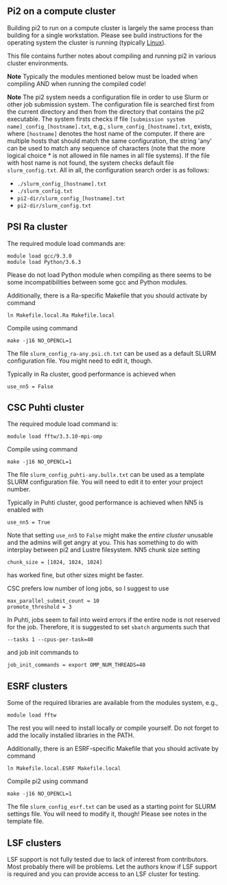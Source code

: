 Pi2 on a compute cluster
------------------------

Building pi2 to run on a compute cluster is largely the same process than building for a single workstation.
Please see build instructions for the operating system the cluster is running (typically [Linux](build_instructions_linux.md)).

This file contains further notes about compiling and running pi2 in various cluster environments.

**Note**
Typically the modules mentioned below must be loaded when compiling AND when running the compiled code!

**Note**
The pi2 system needs a configuration file in order to use Slurm or other job submission system.
The configuration file is searched first from the current directory and then from the directory that contains
the pi2 executable.
The system firsts checks if file `[submission system name]_config_[hostname].txt`, e.g.,
`slurm_config_[hostname].txt`, exists, where `[hostname]` denotes the host name of the computer.
If there are multiple hosts that should match the same configuration,
the string 'any' can be used to match any sequence of characters (note that the more logical choice * is
not allowed in file names in all file systems).
If the file with host name is not found, the system checks default file `slurm_config.txt`.
All in all, the configuration search order is as follows:

* `./slurm_config_[hostname].txt`
* `./slurm_config.txt`
* `pi2-dir/slurm_config_[hostname].txt`
* `pi2-dir/slurm_config.txt`





PSI Ra cluster
--------------

The required module load commands are:
```
module load gcc/9.3.0
module load Python/3.6.3
```

Please do not load Python module when compiling as there seems to be
some incompatibilities between some gcc and Python modules.

Additionally, there is a Ra-specific Makefile that you should activate by command
```
ln Makefile.local.Ra Makefile.local
```

Compile using command
```
make -j16 NO_OPENCL=1
```

The file `slurm_config_ra-any.psi.ch.txt` can be used as a default SLURM configuration file.
You might need to edit it, though.

Typically in Ra cluster, good performance is achieved when
```
use_nn5 = False
```



CSC Puhti cluster
-----------------

The required module load command is:
```
module load fftw/3.3.10-mpi-omp
```

Compile using command
```
make -j16 NO_OPENCL=1
```

The file `slurm_config_puhti-any.bullx.txt` can be used as a template SLURM configuration file.
You will need to edit it to enter your project number.

Typically in Puhti cluster, good performance is achieved when NN5 is enabled with
```
use_nn5 = True
```
Note that setting `use_nn5` to `False` might make the _entire cluster_ unusable and the
admins will get angry at you. This has something to do with interplay between pi2 and Lustre
filesystem. NN5 chunk size setting
```
chunk_size = [1024, 1024, 1024]
```
has worked fine, but other sizes might be faster.

CSC prefers low number of long jobs, so I suggest to use
```
max_parallel_submit_count = 10
promote_threshold = 3
```
In Puhti, jobs seem to fail into weird errors if the entire node is not reserved for the job.
Therefore, it is suggested to set `sbatch` arguments such that
```
--tasks 1 --cpus-per-task=40
```
and job init commands to
```
job_init_commands = export OMP_NUM_THREADS=40
```



ESRF clusters
-------------

Some of the required libraries are available from the modules system, e.g.,
```
module load fftw
```
The rest you will need to install locally or compile yourself.
Do not forget to add the locally installed libraries in the PATH.

Additionally, there is an ESRF-specific Makefile that you should activate by command
```
ln Makefile.local.ESRF Makefile.local
```

Compile pi2 using command
```
make -j16 NO_OPENCL=1
```

The file `slurm_config_esrf.txt` can be used as a starting point for SLURM
settings file. You will need to modify it, though! Please see notes in the
template file.



LSF clusters
------------

LSF support is not fully tested due to lack of interest from contributors.
Most probably there will be problems. Let the authors know if LSF support is required and
you can provide access to an LSF cluster for testing.
